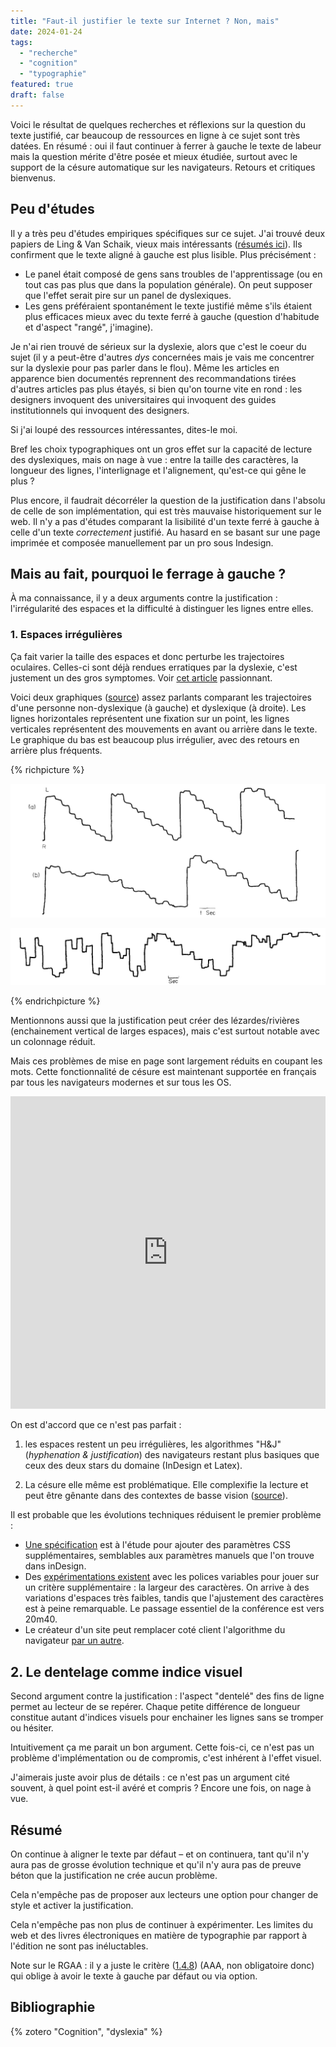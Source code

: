 ```yaml
---
title: "Faut-il justifier le texte sur Internet ? Non, mais"
date: 2024-01-24
tags:
  - "recherche"
  - "cognition"
  - "typographie"
featured: true
draft: false
---
```



Voici le résultat de quelques recherches et réflexions sur la question du texte justifié, car beaucoup de ressources en ligne à ce sujet sont très datées. En résumé : oui il faut continuer à ferrer à gauche le texte de labeur mais la question mérite d'être posée et mieux étudiée, surtout avec le support de la césure automatique sur les navigateurs. Retours et critiques bienvenus.

## Peu d'études

Il y a très peu d'études empiriques spécifiques sur ce sujet. J'ai trouvé deux papiers de Ling & Van Schaik, vieux mais intéressants ([résumés ici](https://techcomm.nz/Story?Action=View&Story_id=156)). Ils confirment que le texte aligné à gauche est plus lisible. Plus précisément :

- Le panel était composé de gens sans troubles de l'apprentissage (ou en tout cas pas plus que dans la population générale). On peut supposer que l'effet serait pire sur un panel de dyslexiques.
- Les gens préféraient spontanément le texte justifié même s'ils étaient plus efficaces mieux avec du texte ferré à gauche (question d'habitude et d'aspect "rangé", j'imagine).

Je n'ai rien trouvé de sérieux sur la dyslexie, alors que c'est le coeur du sujet (il y a peut-être d'autres *dys* concernées mais je vais me concentrer sur la dyslexie pour pas parler dans le flou). Même les articles en apparence bien documentés reprennent des recommandations tirées d'autres articles pas plus étayés, si bien qu'on tourne vite en rond : les designers invoquent des universitaires qui invoquent des guides institutionnels qui invoquent des designers.

Si j'ai loupé des ressources intéressantes, dites-le moi.

Bref les choix typographiques ont un gros effet sur la capacité de lecture des dyslexiques, mais on nage à vue : entre la taille des caractères, la longueur des lignes, l'interlignage et l'alignement, qu'est-ce qui gêne le plus ?

Plus encore, il faudrait décorréler la question de la justification dans l'absolu de celle de son implémentation, qui est très mauvaise historiquement sur le web. Il n'y a pas d'études comparant la lisibilité d'un texte ferré à gauche à celle d'un texte *correctement* justifié. Au hasard en se basant sur une page imprimée et composée manuellement par un pro sous Indesign.

## Mais au fait, pourquoi le ferrage à gauche ?

À ma connaissance, il y a deux arguments contre la justification : l'irrégularité des espaces et la difficulté à distinguer les lignes entre elles.

### 1. Espaces irrégulières

Ça fait varier la taille des espaces et donc perturbe les trajectoires oculaires. Celles-ci sont déjà rendues erratiques par la dyslexie, c'est justement un des gros symptomes. Voir [cet article](https://www.nature.com/articles/s41598-021-84945-9) passionnant.

Voici deux graphiques ([source](https://www.sciencedirect.com/science/article/abs/pii/0028393281900440)) assez parlants comparant les trajectoires d'une personne non-dyslexique (à gauche) et dyslexique (à droite). Les lignes horizontales représentent une fixation sur un point, les lignes verticales représentent des mouvements en avant ou arrière dans le texte. Le graphique du bas est beaucoup plus irrégulier, avec des retours en arrière plus fréquents.


{% richpicture %}

![ "trajectoires visuelle d'une personne non-dyslexique. Les lignes horizontales représentent une fixation sur un point, les lignes verticales représentent des mouvements en avant ou arrière dans le texte. Le graphique présente une forme de série d'escaliers vus de coté, assez réguliers"](image-20240124200641974.png)

![ "trajectoires d'une personne dyslexique. Les lignes horizontales représentent une fixation sur un point, les lignes verticales représentent des mouvements en avant ou arrière dans le texte. Ce graphique est beaucoup plus irrégulier que le précédent"](image-20240124200655669.png)

{% endrichpicture %}

Mentionnons aussi que la justification peut créer des lézardes/rivières (enchainement vertical de larges espaces), mais c'est surtout notable avec un colonnage réduit.

Mais ces problèmes de mise en page sont largement réduits en coupant les mots. Cette fonctionnalité de césure est maintenant supportée en français par tous les navigateurs modernes et sur tous les OS.

<iframe height="500" style="width: 100%;" scrolling="no" title="hyphens césure" src="https://codepen.io/Saint_loup/embed/preview/vYPJPEQ?default-tab=result" frameborder="no" loading="lazy" allowtransparency="true" allowfullscreen="true"></iframe>

On est d'accord que ce n'est pas parfait :

1. les espaces restent un peu irrégulières, les algorithmes "H&J" (*hyphenation & justification*) des navigateurs restant plus basiques que ceux des deux stars du domaine (InDesign et Latex).

2. La césure elle même est problématique. Elle complexifie la lecture et peut être gênante dans des contextes de basse vision ([source](https://w3c.github.io/low-vision-a11y-tf/requirements.html#hyphenation)).

Il est probable que les évolutions techniques réduisent le premier problème :

- [Une spécification](https://generatedcontent.org/post/44751461516/finer-grained-control-of-hyphenation-with-css4) est à l'étude pour ajouter des paramètres CSS supplémentaires, semblables aux paramètres manuels que l'on trouve dans inDesign.
- Des [expérimentations existent](https://vimeo.com/330954099) avec les polices variables pour jouer sur un critère supplémentaire : la largeur des caractères. On arrive à des variations d'espaces très faibles, tandis que l'ajustement des caractères est à peine remarquable.  Le passage essentiel de la conférence est vers 20m40.
- Le créateur d'un site peut remplacer coté client l'algorithme du navigateur [par un autre](https://github.com/mnater/Hyphenopoly).

## 2. Le dentelage comme indice visuel

Second argument contre la justification : l'aspect "dentelé" des fins de ligne permet au lecteur de se repérer. Chaque petite différence de longueur constitue autant d'indices visuels pour enchainer les lignes sans se tromper ou hésiter.

Intuitivement ça me parait un bon argument. Cette fois-ci, ce n'est pas un problème d'implémentation ou de compromis, c'est inhérent à l'effet visuel.

J'aimerais juste avoir plus de détails : ce n'est pas un argument cité souvent, à quel point est-il avéré et compris ? Encore une fois, on nage à vue.

## Résumé

On continue à aligner le texte par défaut – et on continuera, tant qu'il n'y aura pas de grosse évolution technique et qu'il n'y aura pas de preuve béton que la justification ne crée aucun problème.

Cela n'empêche pas de proposer aux lecteurs une option pour changer de style et activer la justification.

Cela n'empêche pas non plus de continuer à expérimenter. Les limites du web et des livres électroniques en matière de typographie par rapport à l'édition ne sont pas inéluctables.

Note sur le RGAA : il y a juste le critère ([1.4.8](https://accessibilite.numerique.gouv.fr/ressources/criteres-aaa/)) (AAA, non obligatoire donc) qui oblige à avoir le texte à gauche par défaut ou via option.

## Bibliographie

{% zotero "Cognition", "dyslexia" %}
